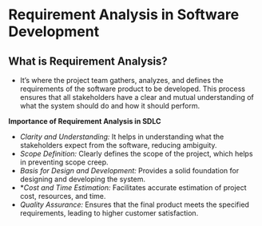 # Requirement Analysis in Software Development
## What is Requirement Analysis?
- It’s where the project team gathers, analyzes, and defines the requirements of the software product to be developed. This process ensures that all stakeholders have a clear and mutual understanding of what the system should do and how it should perform.

**Importance of Requirement Analysis in SDLC**
- *Clarity and Understanding:* It helps in understanding what the stakeholders expect from the software, reducing ambiguity.
- *Scope Definition:* Clearly defines the scope of the project, which helps in preventing scope creep.
- *Basis for Design and Development:* Provides a solid foundation for designing and developing the system.
- **Cost and Time Estimation:* Facilitates accurate estimation of project cost, resources, and time.
- *Quality Assurance:* Ensures that the final product meets the specified requirements, leading to higher customer satisfaction.
